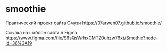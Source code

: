 # smoothie

Практический проект сайта Смузи https://07arwen07.github.io/smoothie/ 

Ссылка на шаблон сайта в Figma https://www.figma.com/file/S6sQsWrhxCMTZ0uhzw76xt/Smothie?node-id=36%3A19
